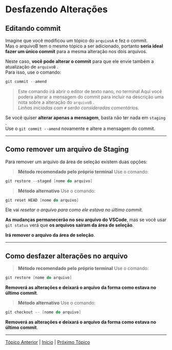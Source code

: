 # Desfazendo Alterações

## Editando commit
Imagine que você modificou um tópico do `arquivoA`  e fez o commit.  
Mas o arquivoB tem o mesmo tópico a ser adicionado, portanto **seria ideal fazer um único commit** para a mesma alteração nos dois arquivos.

Neste caso, **você pode alterar o commit** para que ele envie também a atualização de `arquivoB`  .  
Para isso, use o comando:

```c
git commit --amend
```
>Este comando irá abrir o editor de texto nano, no terminal
Aqui você podera alterar a mensagem do commit para incluir na descrição uma nota sobre a alteração do `arquivoB`  .  
_Linhas iniciadas com `#`  serão consideradas comentários._  

Se você quiser **alterar apenas a mensagem**, basta não ter nada em `staging`  .  
Use o `git commit --amend`  novamente e altere a mensagem do commit.

---

## Como remover um arquivo de Staging
Para remover um arquivo da área de seleção existem duas opções:
    
>**Método recomendado pelo próprio terminal**
    Use o comando: 
```c
git restore --staged [nome do arquivo]
```

>**Método alternativo**
    Use o comando:
```c
git reset HEAD [nome do arquivo]
```
Ele vai _resetar o arquivo para como ele estava no último commit._
    
**As mudanças permanecerão no seu arquivo do VSCode**, mas se você usar `git status`  verá que **os arquivos saíram da área de seleção**.
    
**Irá remover o arquivo da área de seleção**.

---  

## Como desfazer alterações no arquivo
    
>**Método recomendado pelo próprio terminal**
Use o comando:
```c
git restore [nome do arquivo]
```
**Removerá as alterações e deixará o arquivo da forma como estava no último commit**.

>**Método alternativo**
Use o comando:
```c
git checkout -- [nome do arquivo]
```
**Removerá as alterações e deixará o arquivo da forma como estava no último commit**.

---

[Tópico Anterior](VisualizarDiferencas.md) | [Início](README.md) | [Próximo Tópico](Branchs.md)